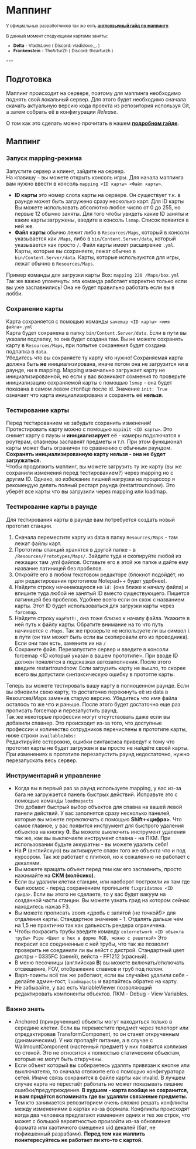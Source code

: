# Маппинг

<small>У официальных разработчиков так же есть [**англоязычный гайд по маппингу**](https://docs.spacestation14.io/en/content/mapping).

В данный момент следующими картами заняты:

* **Delta** - VladIsLove ( Discord: vladislove._. )
* **Frankenstein** - TheArturZh ( Discord: thearturzh )

</small>
---

## Подготовка
Маппинг происходит на сервере, поэтому для маппинга необходимо поднять свой локальный сервер. Для этого будет необходимо сначала скачать актуальную версию кода проекта из репозитория используя Git, а затем собрать её в конфигурации *Release*.

О том как это сделать можно прочитать в нашем [**подробном гайде**](../localhost.md).

## Маппинг
### Запуск mapping-режима
Запустите сервер и клиент, зайдите на сервер.  
На клавишу `~` вы можете открыть консоль игры. Для начала маппинга вам нужно ввести в консоль `mapping <ID карты> <Файл карты>`.

* **ID карты** это номер слота карты на сервере. Он существует т.к. в раунде может быть загружено сразу несколько карт. Для ID карты Вы можете использовать абсолютно любое число от 0 до 255, но первые 12 обычно заняты. Для того чтобы увидеть какие ID заняты и какие карты загружены, введите в консоль `lsmap`. Список появится в ней же.
* **Файл карты** обычно лежит либо в `Resources/Maps`, который в консоли указывается как `/Maps`, либо в `bin/Content.Server/data`, который указывается как просто `/`. Файл карты имеет расширение `.yml`. Карты, которые вы сохраняете, лежат обычно в `bin/Content.Server/data`. Карты, которые используются для игры, лежат обычно в `Resources/Maps`.

Пример команды для загрузки карты Box: `mapping 220 /Maps/box.yml`  
Так же важно упомянуть: эта команда работает корректно только если вы уже заспавнились! Она не будет правильно работать если вы в лобби.

### Сохранение карты
Карта сохраняется с помощью команды `savemap <ID карты> <имя файла>.yml`  
Карта будет сохранена в папку `bin/Content.Server/data`. Если в пути вы указали подпапку, то она будет создана там. Вы не можете сохранять карту в `Resources/Maps`, при попытке сохранения будет создана подпапка в `data`.  
Убедитесь что вы сохраняете ту карту что нужно! Сохраняемая карта должна быть **не** инициализирована, иначе потом она не загрузится ни в раунде, ни в mapping. Mapping изначально загружает карту не инициализированной, но если у вас возникают сомнения то проверьте инициализацию сохраняемой карты с помощью `lsmap` - она будет показана в самом левом столбце после id. Значение `init: True` означает что карта инициализирована и сохранять её **нельзя**.

### Тестирование карты
Перед тестированием не забудьте сохранить изменения!  
Протестировать карту можно с помощью `mapinit <ID карты>`. Это снимет карту с паузы и **инициализирует** её - камеры подключатся к роутерам, спавнеры заспавнят предметы и т.п. При этом функционал карты может быть ограничен по сравнению с обычным раундом. **Сохранять инициализированную карту нельзя - она не будет загружаться.**  
Чтобы продолжить маппинг, вы можете загрузить ту же карту (вы же сохранили изменения перед тестированием?) через mapping но с другим ID.
Однако, во избежание лишней нагрузки на процессор я рекомендую делать полный рестарт раунда (restartroundnow). Это уберёт все карты что вы загрузили через mapping или loadmap.

### Тестирование карты в раунде
Для тестирования карты в раунде вам потребуется создать новый прототип станции. 

1. Сначала переместите карту из data в папку `Resources/Maps` - там лежат файлы карт.
2. Прототипы станций хранятся в другой папке - в `/Resources/Prototypes/Maps/`. Зайдите туда и скопируйте любой из лежащих там .yml файлов. Оставьте его в этой же папке и дайте ему название латиницей без пробелов.
3. Откройте его в любом текстовом редакторе (блокнот подойдёт, но для редактирования прототипов Notepad++ будет удобнее).
4. Найдите строку начинающуюся на `id:` (она ближе к началу файла) и впишите туда любой не занятый ID вместо существующего. Пишется латиницей без пробелов. Удобнее всего если он схож с названием карты. Этот ID будет использоваться для загрузки карты через `forcemap`.
5. Найдите строку `mapPath:`, она тоже близко к началу файла. Укажите в ней путь к файлу карты. Обратите внимание на то что путь начинается с `/Maps`. Так же проверьте не используете ли вы символ \\ в пути (он там может быть если вы скопировали его из проводника). Если они там есть, замените их на `/`
6. Сохраните файл. Перезапустите сервер и введите в консоли forcemap <ID который указан в вашем прототипе>. При вводе ID должен появлятся в подсказках автозаполнения. После этого введите restartroundnow. Если загрузить карту не вышло, то скорее всего вы допустили синтаксическую ошибку в прототпе карты.

Теперь вы можете тестировать вашу карту в полноценном раунде. Если вы обновили свою карту, то достаточно перекинуть её из data в Resources/Maps заменив старую версию. Убедитесь что имя файла осталось то же что и раньше. После этого будет достаточно еще раз прописать forcemap и перезапустить раунд.  
Так же некоторые профессии могут отсутствовать даже если вы добавили спавнер. Это происходит из-за того, что доступные профессии и количество сотрудников перечислены в прототипе карты, ниже строки `availableJobs:`  
Редактируйте осторожно, ошибки синтаксиса приведут к тому что прототип карты не будет загружен и вы просто не найдёте своей карты. При изменениях в прототипе перезапустить раунд недостаточно, нужно перезапускать весь сервер.

### Инструментарий и управление
* Когда вы в первый раз за раунд используете mapping, у вас из-за бага не загружается панель быстрых действий. Исправьте это с помощью команды `loadmapacts`  
Это добавит быстрый выбор объектов для спавна на вашей левой панели действий. У вас заполнятся сразу несколько панелей, которые вы можете переключать с помощью **Shift+<цифра>**. Что самое главное, у вас появится инструмент для быстрого удаления объектов на кнопку **0**. Вы можете выключить инструмент удаления так же, как вы выключаете инструмент спавна - на ПКМ. При использовании будьте аккуратны - вы можете удалить себя!
* На **P** (английскую) вы активируете спавн того же объекта что и под курсором. Так же работает с плиткой, но к сожалению не работает с декалями.
* Вы можете вращать объект перед тем как его заспавнить, просто нажимайте на **СКМ (колёсико)**.
* Если вы удалили клетки станции, или наоборот построили их там где был космос - перед сохранением пропишите `fixgridatmos <ID грида>`. Если вы этого не сделаете, то у вас будет вакуум на созданной части станции. Вы можете узнать грид на котором сейчас находитесь нажав F3.
* Вы можете прописать zoom <дробь с запятой (не точкой!)> для отдаления карты. Стандартное значение - 1. Отдалять дальше чем на 1,5 не практично так как дальность рендера ограничена.
* Чтобы покрасить трубы введите команду `colornetwork <ID объекта трубы> Pipe <Цвет в hex в форме RGB, можно с решеткой>` Это покрасит все соединенные с ней трубы, что так же позволит проверить не соединили ли вы вейст с дистрой. Стандартный цвет дистры - 0335FC (синий), вейста - FF1212 (красный).
* В меню песочницы (английская **B**) вы можете включать/отключать отсвещение, FOV, отображение спавнов и труб под полом.
* Варп-поинты всё так же работают, если вы случайно удалили себя - делайте админ-гост, `loadmapacts` и варпайтесь обратно на карту.
* Не забывайте, у вас есть VariableViewer позволяющий редактировать компоненты объектов. ПКМ - Debug - View Variables.

### Важно знать
* Anchored (прикрученные) объекты могут находиться только в середине клетки. Если вы переместите предмет через телепорт или отредактировав TransformComponent, то он станет открученным (динамическим). У них пропадёт питание, а в случае с WallmountComponent (настенный предмет) у них появится коллизия со стеной. Это не относится к полностью статическим объектам, которые не могут быть откручены.
* Если объект который вы собираетесь удалять привязан к кнопке или выключателю, то сначала отвяжите его с помощью конфигуратора сетей. Иначе связь сохранится в файле карты как invalid. В лучшем случае карта не перестаёт работать но может показывать лишние ошибки/предупреждения. **В худшем - карта вообще не сохранится, и вам придётся вспоминать где вы удаляли связанные предметы.**
* Тем кто занимается репозиторием очень сложно решать конфликты между изменениями в картах из-за формата. Конфликты происходят когда два человека предлагают изменения одних и тех же строк, что может с большой вероятностью произойти из-за обновления формата или хаотичного смещения uid декалей (баг, не пофикшенный разрабами). **Перед тем как маппить поинтересуйтесь не работает ли кто-то с картой.**
